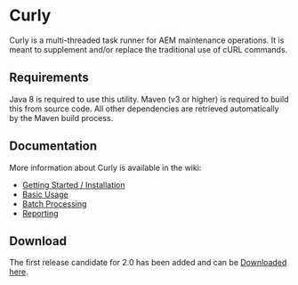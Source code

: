 # Curly
Curly is a multi-threaded task runner for AEM maintenance operations.  It is meant to supplement and/or replace the traditional use of cURL commands.

## Requirements
Java 8 is required to use this utility.  Maven (v3 or higher) is required to build this from source code.  All other dependencies are retrieved automatically by the Maven build process.

## Documentation
More information about Curly is available in the wiki:

+ [Getting Started / Installation](https://github.com/badvision/curly/wiki/How-to-Start-Curly)
+ [Basic Usage](https://github.com/badvision/curly/wiki/How-to-Use-Curly)
+ [Batch Processing](https://github.com/badvision/curly/wiki/Batch-Processing)
+ [Reporting](https://github.com/badvision/curly/wiki/Reporting)

## Download
The first release candidate for 2.0 has been added and can be [Downloaded here](https://github.com/badvision/curly/releases/download/2.0-rc3/Curly-2.0-SNAPSHOT.jar).
